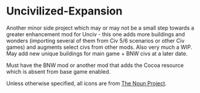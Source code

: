 # Uncivilized-Expansion
Another minor side project which may or may not be a small step towards a greater enhancement mod for Unciv - this one adds more buildings and wonders (importing several of them from Civ 5/6 scenarios or other Civ games) and augments select civs from other mods. Also very much a WIP. May add new unique buildings for main game + BNW civs at a later date.

Must have the BNW mod or another mod that adds the Cocoa resource which is absent from base game enabled.

Unless otherwise specified, all icons are from [The Noun Project](https://thenounproject.com/).
